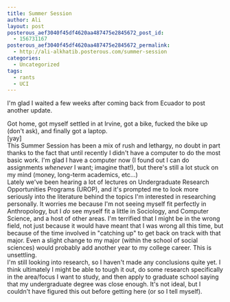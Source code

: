 ```yaml
---
title: Summer Session
author: Ali
layout: post
posterous_aef3040f45df4620aa487475e2845672_post_id:
  - 156731167
posterous_aef3040f45df4620aa487475e2845672_permalink:
  - http://ali-alkhatib.posterous.com/summer-session
categories:
  - Uncategorized
tags:
  - rants
  - UCI
---
```

I'm glad I waited a few weeks after coming back from Ecuador to post another update. 
<div>
  Got home, got myself settled in at Irvine, got a bike, fucked the bike up (don't ask), and finally got a laptop.
</div>

<div>
  [yay]
</div>

<div>
  This Summer Session has been a mix of rush and lethargy, no doubt in part thanks to the fact that until recently I didn't have a computer to do the most basic work. I'm glad I have a computer now (I found out I can do assignments <i>whenever</i> I want; imagine that!), but there's still a lot stuck on my mind (money, long-term academics, etc...)
</div>

<div>
  Lately we've been hearing a lot of lectures on Undergraduate Research Opportunities Programs (UROP), and it's prompted me to look more seriously into the literature behind the topics I'm interested in researching personally. It worries me because I'm not seeing myself fit perfectly in Anthropology, but I <i>do</i> see myself fit a little in Sociology, and Computer Science, and a host of other areas. I'm terrified that I might be in the wrong field, not just because it would have meant that I was wrong all this time, but because of the time involved in "catching up" to get back on track with that major. Even a slight change to my major (within the school of social sciences) would probably add another year to my college career. This is unsettling.
</div>

<div>
  I'm still looking into research, so I haven't made any conclusions quite yet. I think ultimately I might be able to tough it out, do some research specifically in the area/focus I want to study, and then apply to graduate school saying that my undergraduate degree was close enough. It's not ideal, but I couldn't have figured this out before getting here (or so I tell myself).
</div>
